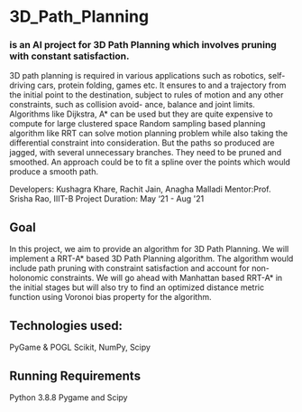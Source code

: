 # 3D_Path_Planning
### is an AI project for 3D Path Planning which involves pruning with constant satisfaction.
3D path planning is required in various applications such as robotics, self-driving cars,
protein folding, games etc. It ensures to and a trajectory from the initial point to the
destination, subject to rules of motion and any other constraints, such as collision avoid-
ance, balance and joint limits.
Algorithms like Dijkstra, A* can be used but they are quite expensive to compute for
large clustered space Random sampling based planning algorithm like RRT can solve
motion planning problem while also taking the differential constraint into consideration.
But the paths so produced are jagged, with several unnecessary branches. They need
to be pruned and smoothed. An approach could be to fit a spline over the points which
would produce a smooth path.

 Developers: Kushagra Khare, Rachit Jain, Anagha Malladi
 Mentor:Prof. Srisha Rao, IIIT-B
 Project Duration: May ‘21 - Aug '21 
## Goal
In this project, we aim to provide an algorithm for 3D Path Planning. We will implement a 
RRT-A* based 3D Path Planning algorithm. The algorithm would include path pruning with 
constraint satisfaction and account for non-holonomic constraints. We will go ahead with 
Manhattan based RRT-A* in the initial stages but will also try to find an optimized distance 
metric function using Voronoi bias property for the algorithm.

## Technologies used:

PyGame & POGL
Scikit, NumPy, Scipy


## Running Requirements

Python 3.8.8
Pygame and Scipy 
